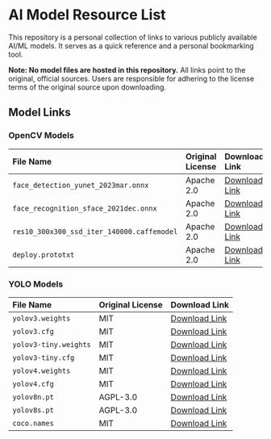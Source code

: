 # AI Model Resource List

This repository is a personal collection of links to various publicly available AI/ML models. It serves as a quick reference and a personal bookmarking tool.

**Note: No model files are hosted in this repository.** All links point to the original, official sources. Users are responsible for adhering to the license terms of the original source upon downloading.

## Model Links

### OpenCV Models

| File Name | Original License | Download Link |
| :--- | :--- | :--- |
| `face_detection_yunet_2023mar.onnx` | Apache 2.0 | [Download Link](https://github.com/opencv/opencv_zoo/raw/main/models/face_detection_yunet/face_detection_yunet_2023mar.onnx) |
| `face_recognition_sface_2021dec.onnx` | Apache 2.0 | [Download Link](https://github.com/opencv/opencv_zoo/raw/main/models/face_recognition_sface/face_recognition_sface_2021dec.onnx) |
| `res10_300x300_ssd_iter_140000.caffemodel` | Apache 2.0 | [Download Link](https://github.com/opencv/opencv_3rdparty/raw/dnn_samples_face_detector_20170830/res10_300x300_ssd_iter_140000.caffemodel) |
| `deploy.prototxt` | Apache 2.0 | [Download Link](httpss://raw.githubusercontent.com/opencv/opencv/master/samples/dnn/face_detector/deploy.prototxt) |

### YOLO Models

| File Name | Original License | Download Link |
| :--- | :--- | :--- |
| `yolov3.weights` | MIT | [Download Link](https://github.com/AlexeyAB/darknet/releases/download/darknet_yolo_v3_optimal/yolov3.weights) |
| `yolov3.cfg` | MIT | [Download Link](https://raw.githubusercontent.com/AlexeyAB/darknet/master/cfg/yolov3.cfg) |
| `yolov3-tiny.weights`| MIT | [Download Link](https://huggingface.co/spaces/VipulS/Ytest/resolve/main/yolov3-tiny.weights) |
| `yolov3-tiny.cfg` | MIT | [Download Link](https://raw.githubusercontent.com/pjreddie/darknet/master/cfg/yolov3-tiny.cfg) |
| `yolov4.weights` | MIT | [Download Link](https://github.com/AlexeyAB/darknet/releases/download/darknet_yolo_v4_pre/yolov4.weights) |
| `yolov4.cfg` | MIT | [Download Link](https://raw.githubusercontent.com/AlexeyAB/darknet/master/cfg/yolov4.cfg) |
| `yolov8n.pt` | AGPL-3.0 | [Download Link](https://github.com/ultralytics/assets/releases/download/v8.3.0/yolov8n.pt) |
| `yolov8s.pt` | AGPL-3.0 | [Download Link](https://github.com/ultralytics/assets/releases/download/v8.3.0/yolov8s.pt) |
| `coco.names`| MIT | [Download Link](https://raw.githubusercontent.com/pjreddie/darknet/master/data/coco.names) |
